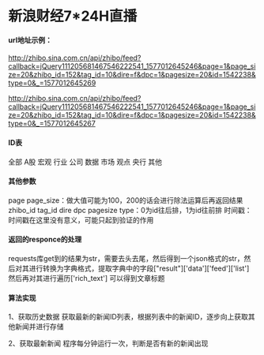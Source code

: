 # 新浪财经7*24H直播

#### url地址示例：
http://zhibo.sina.com.cn/api/zhibo/feed?callback=jQuery111205681467546222541_1577012645246&page=1&page_size=20&zhibo_id=152&tag_id=10&dire=f&dpc=1&pagesize=20&id=1542238&type=0&_=1577012645269

http://zhibo.sina.com.cn/api/zhibo/feed?callback=jQuery111205681467546222541_1577012645246&page=1&page_size=20&zhibo_id=152&tag_id=10&dire=f&dpc=1&pagesize=20&id=1542238&type=0&_=1577012645267

#### ID表
全部
A股
宏观
行业
公司
数据
市场
观点
央行
其他
#### 其他参数
page
page_size：做大值可能为100，200的话会进行除法运算后再返回结果
zhibo_id
tag_id
dire
dpc
pagesize
type：0为id往后排，1为id往前排
时间戳：时间戳在这里没有意义，可能只起到验证的作用

#### 返回的responce的处理
requests库get到的结果为str，需要去头去尾，然后得到一个json格式的str，然后对其进行转换为字典格式，提取字典中的字段["result"]['data']['feed']['list']
然后再对其进行遍历['rich_text']
可以得到文章标题
#### 算法实现
1、获取历史数据
获取最新的新闻ID列表，根据列表中的新闻ID，逐步向上获取其他新闻并进行存储


2、获取最新新闻
程序每分钟运行一次，判断是否有新的新闻出现
